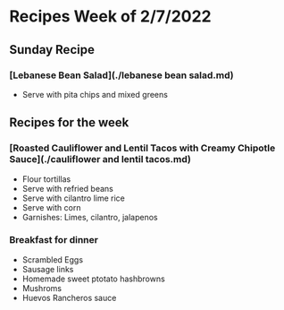 # Recipes Week of 2/7/2022

## Sunday Recipe

### [Lebanese Bean Salad](./lebanese bean salad.md)

-   Serve with pita chips and mixed greens


## Recipes for the week

### [Roasted Cauliflower and Lentil Tacos with Creamy Chipotle Sauce](./cauliflower and lentil tacos.md)

- Flour tortillas 
- Serve with refried beans
- Serve with cilantro lime rice
- Serve with corn
- Garnishes: Limes, cilantro, jalapenos

### Breakfast for dinner

- Scrambled Eggs
- Sausage links
- Homemade sweet ptotato hashbrowns
- Mushroms 
- Huevos Rancheros sauce
